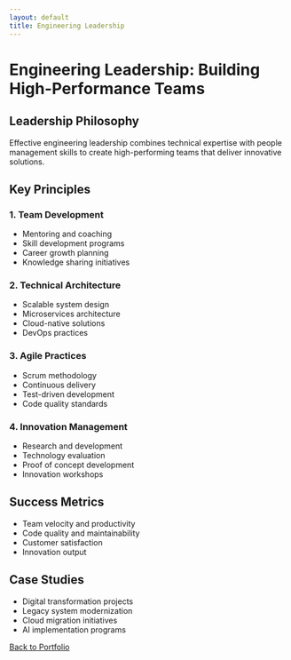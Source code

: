 ```yaml
---
layout: default
title: Engineering Leadership
---
```


# Engineering Leadership: Building High-Performance Teams

## Leadership Philosophy
Effective engineering leadership combines technical expertise with people management skills to create high-performing teams that deliver innovative solutions.

## Key Principles

### 1. Team Development
- Mentoring and coaching
- Skill development programs
- Career growth planning
- Knowledge sharing initiatives

### 2. Technical Architecture
- Scalable system design
- Microservices architecture
- Cloud-native solutions
- DevOps practices

### 3. Agile Practices
- Scrum methodology
- Continuous delivery
- Test-driven development
- Code quality standards

### 4. Innovation Management
- Research and development
- Technology evaluation
- Proof of concept development
- Innovation workshops

## Success Metrics
- Team velocity and productivity
- Code quality and maintainability
- Customer satisfaction
- Innovation output

## Case Studies
- Digital transformation projects
- Legacy system modernization
- Cloud migration initiatives
- AI implementation programs

[Back to Portfolio](../index.md) 